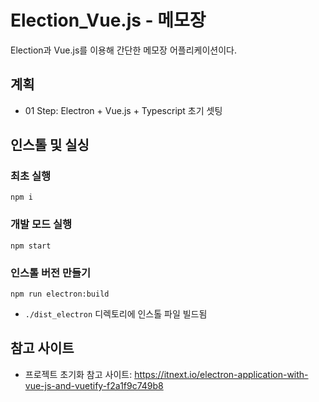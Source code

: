 # Election_Vue.js - 메모장
Election과 Vue.js를 이용해 간단한 메모장 어플리케이션이다.

## 계획
* 01 Step: Electron + Vue.js + Typescript 초기 셋팅

## 인스톨 및 실싱
### 최초 실행
```
npm i
```

### 개발 모드 실행
```
npm start
```

### 인스톨 버전 만들기
```
npm run electron:build
```
- `./dist_electron` 디렉토리에 인스톨 파일 빌드됨

## 참고 사이트
- 프로젝트 초기화 참고 사이트: https://itnext.io/electron-application-with-vue-js-and-vuetify-f2a1f9c749b8